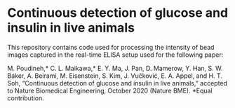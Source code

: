 # Continuous detection of glucose and insulin in live animals
This repository contains code used for processing the intensity of bead images captured in the real-time ELISA setup used for the following paper:

M. Poudineh,* C. L. Maikawa,* E. Y. Ma, J. Pan, D. Mamerow, Y. Han, S. W. Baker, A. Beirami, M. Eisenstein, S. Kim, J. Vučković, E. A. Appel, and H. T. Soh, “Continuous detection of glucose and insulin in live animals,” accepted to Nature Biomedical Engineering, October 2020 (Nature BME). *Equal contribution. 
